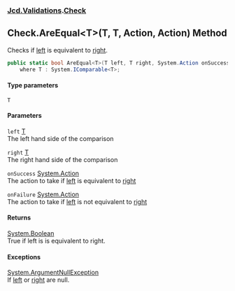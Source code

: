 ### [Jcd.Validations](Jcd_Validations.md 'Jcd.Validations').[Check](Jcd_Validations_Check.md 'Jcd.Validations.Check')
## Check.AreEqual&lt;T&gt;(T, T, Action, Action) Method
Checks if [left](Jcd_Validations_Check_AreEqual_T_(T_T_System_Action_System_Action).md#Jcd_Validations_Check_AreEqual_T_(T_T_System_Action_System_Action)_left 'Jcd.Validations.Check.AreEqual&lt;T&gt;(T, T, System.Action, System.Action).left') is equivalent to [right](Jcd_Validations_Check_AreEqual_T_(T_T_System_Action_System_Action).md#Jcd_Validations_Check_AreEqual_T_(T_T_System_Action_System_Action)_right 'Jcd.Validations.Check.AreEqual&lt;T&gt;(T, T, System.Action, System.Action).right').  
```csharp
public static bool AreEqual<T>(T left, T right, System.Action onSuccess=null, System.Action onFailure=null)
    where T : System.IComparable<T>;
```
#### Type parameters
<a name='Jcd_Validations_Check_AreEqual_T_(T_T_System_Action_System_Action)_T'></a>
`T`  
  
#### Parameters
<a name='Jcd_Validations_Check_AreEqual_T_(T_T_System_Action_System_Action)_left'></a>
`left` [T](Jcd_Validations_Check_AreEqual_T_(T_T_System_Action_System_Action).md#Jcd_Validations_Check_AreEqual_T_(T_T_System_Action_System_Action)_T 'Jcd.Validations.Check.AreEqual&lt;T&gt;(T, T, System.Action, System.Action).T')  
The left hand side of the comparison
  
<a name='Jcd_Validations_Check_AreEqual_T_(T_T_System_Action_System_Action)_right'></a>
`right` [T](Jcd_Validations_Check_AreEqual_T_(T_T_System_Action_System_Action).md#Jcd_Validations_Check_AreEqual_T_(T_T_System_Action_System_Action)_T 'Jcd.Validations.Check.AreEqual&lt;T&gt;(T, T, System.Action, System.Action).T')  
The right hand side of the comparison
  
<a name='Jcd_Validations_Check_AreEqual_T_(T_T_System_Action_System_Action)_onSuccess'></a>
`onSuccess` [System.Action](https://docs.microsoft.com/en-us/dotnet/api/System.Action 'System.Action')  
The action to take if [left](Jcd_Validations_Check_AreEqual_T_(T_T_System_Action_System_Action).md#Jcd_Validations_Check_AreEqual_T_(T_T_System_Action_System_Action)_left 'Jcd.Validations.Check.AreEqual&lt;T&gt;(T, T, System.Action, System.Action).left') is equivalent to [right](Jcd_Validations_Check_AreEqual_T_(T_T_System_Action_System_Action).md#Jcd_Validations_Check_AreEqual_T_(T_T_System_Action_System_Action)_right 'Jcd.Validations.Check.AreEqual&lt;T&gt;(T, T, System.Action, System.Action).right')
  
<a name='Jcd_Validations_Check_AreEqual_T_(T_T_System_Action_System_Action)_onFailure'></a>
`onFailure` [System.Action](https://docs.microsoft.com/en-us/dotnet/api/System.Action 'System.Action')  
The action to take if [left](Jcd_Validations_Check_AreEqual_T_(T_T_System_Action_System_Action).md#Jcd_Validations_Check_AreEqual_T_(T_T_System_Action_System_Action)_left 'Jcd.Validations.Check.AreEqual&lt;T&gt;(T, T, System.Action, System.Action).left') is not equivalent to [right](Jcd_Validations_Check_AreEqual_T_(T_T_System_Action_System_Action).md#Jcd_Validations_Check_AreEqual_T_(T_T_System_Action_System_Action)_right 'Jcd.Validations.Check.AreEqual&lt;T&gt;(T, T, System.Action, System.Action).right')
  
#### Returns
[System.Boolean](https://docs.microsoft.com/en-us/dotnet/api/System.Boolean 'System.Boolean')  
True if left is is equivalent to right.
#### Exceptions
[System.ArgumentNullException](https://docs.microsoft.com/en-us/dotnet/api/System.ArgumentNullException 'System.ArgumentNullException')  
If [left](Jcd_Validations_Check_AreEqual_T_(T_T_System_Action_System_Action).md#Jcd_Validations_Check_AreEqual_T_(T_T_System_Action_System_Action)_left 'Jcd.Validations.Check.AreEqual&lt;T&gt;(T, T, System.Action, System.Action).left') or [right](Jcd_Validations_Check_AreEqual_T_(T_T_System_Action_System_Action).md#Jcd_Validations_Check_AreEqual_T_(T_T_System_Action_System_Action)_right 'Jcd.Validations.Check.AreEqual&lt;T&gt;(T, T, System.Action, System.Action).right') are null.  
